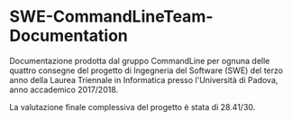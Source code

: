 # SWE-CommandLineTeam-Documentation

Documentazione prodotta dal gruppo CommandLine per ognuna delle quattro consegne del progetto di Ingegneria del Software (SWE) del terzo anno della Laurea Triennale in Informatica presso l'Università di Padova, anno accademico 2017/2018. 

La valutazione finale complessiva del progetto è stata di 28.41/30.
